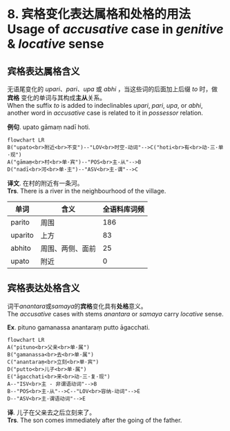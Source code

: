 # 8. 宾格变化表达属格和处格的用法<br>**Usage of** *accusative* case in *genitive* & *locative* sense
## 宾格表达属格含义

无语尾变化的 *upari*、*pari*、*upa* 或 *abhi* ，当这些词的后面加上后缀 *to* 时，做 **宾格** 变化的单词与其构成**主从**关系。<br>
When the suffix *to* is added to indeclinables *upari*, *pari*, *upa*, or *abhi*, another word in *accusative* case is related to it in *possessor* relation.

**例句**. upato gāmaṃ nadī hoti.
```mermaid
flowchart LR
B("upato<br>附近<br>不变")--"LOV<br>时空-动词"-->C("hoti<br>有<br>动·三·单·现")
A("gāmaṃ<br>村<br>单·宾")--"POS<br>主-从"-->B
D("nadī<br>河<br>单·主")--"ASV<br>主-谓"-->C
```
**译文**. 在村的附近有一条河。<br>
**Trs**. There is a river in the neighbourhood of the village. 

|单词|含义|全语料库词频|
|-|-|-|
|parito|周围|186|
|uparito|上方|83|
|abhito|周围、两侧、面前|25|
|upato|附近|0|
## 宾格表达处格含义

词干*anantara*或*samaya*的**宾格**变化具有**处格**意义。<br>
The *accusative* cases with stems *anantara* or *samaya* carry *locative* sense. 

**Ex**. pituno gamanassa anantaraṃ putto āgacchati. 
```mermaid
flowchart LR
A("pituno<br>父亲<br>单·属")
B("gamanassa<br>去<br>单·属")
C("anantaraṃ<br>立刻<br>单·宾")
D("putto<br>儿子<br>单·属")
E("āgacchati<br>来<br>动·三·复·现")
A--"ISV<br>主 - 非谓语动词"-->B
B--"POS<br>主-从"-->C--"LOV<br>容纳-动词"-->E
D--"ASV<br>主-谓语动词"-->E
```
**译**. 儿子在父亲去之后立刻来了。<br>
**Trs**. The son comes immediately after the going of the father. 

